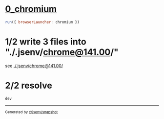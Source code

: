 # [0_chromium](../../injections_dev.test.mjs#L23)

```js
run({ browserLauncher: chromium })
```

# 1/2 write 3 files into "./.jsenv/chrome@141.00/"

see [./.jsenv/chrome@141.00/](./.jsenv/chrome@141.00/)

# 2/2 resolve

```js
dev
```

---

<sub>
  Generated by <a href="https://github.com/jsenv/core/tree/main/packages/tooling/snapshot">@jsenv/snapshot</a>
</sub>
